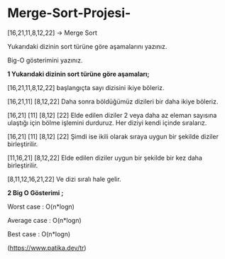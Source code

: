 # Merge-Sort-Projesi-
[16,21,11,8,12,22] -> Merge Sort

Yukarıdaki dizinin sort türüne göre aşamalarını yazınız.

Big-O gösterimini yazınız.

**1 Yukarıdaki dizinin sort türüne göre aşamaları;**

[16,21,11,8,12,22] başlangıçta sayı dizisini ikiye böleriz.

[16,21,11] [8,12,22] Daha sonra böldüğümüz dizileri bir daha ikiye böleriz.

[16,21] [11] [8,12] [22] Elde edilen diziler 2 veya daha az eleman sayısına ulaştığı için bölme işlemini durduruz. Her diziyi kendi içinde sıralarız.

[16,21] [11] [8,12] [22] Şimdi ise ikili olarak sıraya uygun bir şekilde diziler birleştirilir.

[11,16,21] [8,12,22] Elde edilen diziler uygun bir şekilde bir kez daha birleştirilir.

[8,11,12,16,21,22] Ve dizi sıralı hale gelir.

**2 Big O Gösterimi ;**

Worst case : O(n*logn)

Average case : O(n*logn)

Best case : O(n*logn)

(https://www.patika.dev/tr)
